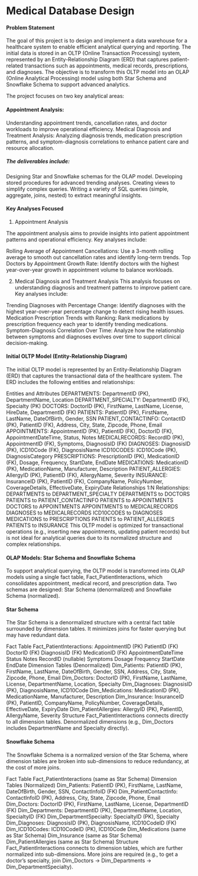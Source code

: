 # Medical Database Design
 
 #### Problem Statement
The goal of this project is to design and implement a data warehouse for a healthcare system to enable efficient analytical querying and reporting. The initial data is stored in an OLTP (Online Transaction Processing) system, represented by an Entity-Relationship Diagram (ERD) that captures patient-related transactions such as appointments, medical records, prescriptions, and diagnoses. The objective is to transform this OLTP model into an OLAP (Online Analytical Processing) model using both Star Schema and Snowflake Schema to support advanced analytics.

The project focuses on two key analytical areas:

#### Appointment Analysis: 
Understanding appointment trends, cancellation rates, and doctor workloads to improve operational efficiency.
Medical Diagnosis and Treatment Analysis: Analyzing diagnosis trends, medication prescription patterns, and symptom-diagnosis correlations to enhance patient care and resource allocation.
##### The deliverables include:

Designing Star and Snowflake schemas for the OLAP model.
Developing stored procedures for advanced trending analyses.
Creating views to simplify complex queries.
Writing a variety of SQL queries (simple, aggregate, joins, nested) to extract meaningful insights.

#### Key Analyses Focused
1. Appointment Analysis

The appointment analysis aims to provide insights into patient appointment patterns and operational efficiency. Key analyses include:

Rolling Average of Appointment Cancellations: Use a 3-month rolling average to smooth out cancellation rates and identify long-term trends.
Top Doctors by Appointment Growth Rate: Identify doctors with the highest year-over-year growth in appointment volume to balance workloads.

2. Medical Diagnosis and Treatment Analysis
This analysis focuses on understanding diagnosis and treatment patterns to improve patient care. Key analyses include:

Trending Diagnoses with Percentage Change: Identify diagnoses with the highest year-over-year percentage change to detect rising health issues.
Medication Prescription Trends with Ranking: Rank medications by prescription frequency each year to identify trending medications.
Symptom-Diagnosis Correlation Over Time: Analyze how the relationship between symptoms and diagnoses evolves over time to support clinical decision-making.

#### Initial OLTP Model (Entity-Relationship Diagram)
The initial OLTP model is represented by an Entity-Relationship Diagram (ERD) that captures the transactional data of the healthcare system. The ERD includes the following entities and relationships:

Entities and Attributes
DEPARTMENTS:
DepartmentID (PK), DepartmentName, Location
DEPARTMENT_SPECIALTY:
DepartmentID (FK), Specialty (PK)
DOCTORS:
DoctorID (PK), FirstName, LastName, License, HireDate, DepartmentID (FK)
PATIENTS:
PatientID (PK), FirstName, LastName, DateOfBirth, Gender, SSN
PATIENT_CONTACTINFO:
ContactID (PK), PatientID (FK), Address, City, State, Zipcode, Phone, Email
APPOINTMENTS:
AppointmentID (PK), PatientID (FK), DoctorID (FK), AppointmentDateTime, Status, Notes
MEDICALRECORDS:
RecordID (PK), AppointmentID (FK), Symptoms, DiagnosisID (FK)
DIAGNOSES:
DiagnosisID (PK), ICD10Code (FK), DiagnosisName
ICD10CODES:
ICD10Code (PK), DiagnosisCategory
PRESCRIPTIONS:
PrescriptionID (PK), MedicationID (FK), Dosage, Frequency, StartDate, EndDate
MEDICATIONS:
MedicationID (PK), MedicationName, Manufacturer, Description
PATIENT_ALLERGIES:
AllergyID (PK), PatientID (FK), AllergyName, Severity
INSURANCE:
InsuranceID (PK), PatientID (FK), CompanyName, PolicyNumber, CoverageDetails, EffectiveDate, ExpiryDate
Relationships
1:N Relationships:
DEPARTMENTS to DEPARTMENT_SPECIALTY
DEPARTMENTS to DOCTORS
PATIENTS to PATIENT_CONTACTINFO
PATIENTS to APPOINTMENTS
DOCTORS to APPOINTMENTS
APPOINTMENTS to MEDICALRECORDS
DIAGNOSES to MEDICALRECORDS
ICD10CODES to DIAGNOSES
MEDICATIONS to PRESCRIPTIONS
PATIENTS to PATIENT_ALLERGIES
PATIENTS to INSURANCE
This OLTP model is optimized for transactional operations (e.g., inserting new appointments, updating patient records) but is not ideal for analytical queries due to its normalized structure and complex relationships.

#### OLAP Models: Star Schema and Snowflake Schema
To support analytical querying, the OLTP model is transformed into OLAP models using a single fact table, Fact_PatientInteractions, which consolidates appointment, medical record, and prescription data. Two schemas are designed: Star Schema (denormalized) and Snowflake Schema (normalized).

#### Star Schema
The Star Schema is a denormalized structure with a central fact table surrounded by dimension tables. It minimizes joins for faster querying but may have redundant data.

Fact Table
Fact_PatientInteractions:
AppointmentID (PK)
PatientID (FK)
DoctorID (FK)
DiagnosisID (FK)
MedicationID (FK)
AppointmentDateTime
Status
Notes
RecordID (nullable)
Symptoms
Dosage
Frequency
StartDate
EndDate
Dimension Tables (Denormalized)
Dim_Patients:
PatientID (PK), FirstName, LastName, DateOfBirth, Gender, SSN, Address, City, State, Zipcode, Phone, Email
Dim_Doctors:
DoctorID (PK), FirstName, LastName, License, DepartmentName, Location, Specialty
Dim_Diagnoses:
DiagnosisID (PK), DiagnosisName, ICD10Code
Dim_Medications:
MedicationID (PK), MedicationName, Manufacturer, Description
Dim_Insurance:
InsuranceID (PK), PatientID, CompanyName, PolicyNumber, CoverageDetails, EffectiveDate, ExpiryDate
Dim_PatientAllergies:
AllergyID (PK), PatientID, AllergyName, Severity
Structure
Fact_PatientInteractions connects directly to all dimension tables.
Denormalized dimensions (e.g., Dim_Doctors includes DepartmentName and Specialty directly).

#### Snowflake Schema
The Snowflake Schema is a normalized version of the Star Schema, where dimension tables are broken into sub-dimensions to reduce redundancy, at the cost of more joins.

Fact Table
Fact_PatientInteractions (same as Star Schema)
Dimension Tables (Normalized)
Dim_Patients:
PatientID (PK), FirstName, LastName, DateOfBirth, Gender, SSN, ContactInfoID (FK)
Dim_PatientContactInfo: ContactInfoID (PK), Address, City, State, Zipcode, Phone, Email
Dim_Doctors:
DoctorID (PK), FirstName, LastName, License, DepartmentID (FK)
Dim_Departments: DepartmentID (PK), DepartmentName, Location, SpecialtyID (FK)
Dim_DepartmentSpecialty: SpecialtyID (PK), Specialty
Dim_Diagnoses:
DiagnosisID (PK), DiagnosisName, ICD10CodeID (FK)
Dim_ICD10Codes: ICD10CodeID (PK), ICD10Code
Dim_Medications (same as Star Schema)
Dim_Insurance (same as Star Schema)
Dim_PatientAllergies (same as Star Schema)
Structure
Fact_PatientInteractions connects to dimension tables, which are further normalized into sub-dimensions.
More joins are required (e.g., to get a doctor’s specialty, join Dim_Doctors → Dim_Departments → Dim_DepartmentSpecialty).

